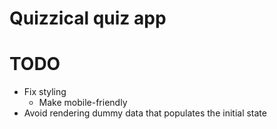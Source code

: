 # Quizzical quiz app

# TODO

- Fix styling
  - Make mobile-friendly
- Avoid rendering dummy data that populates the initial state

